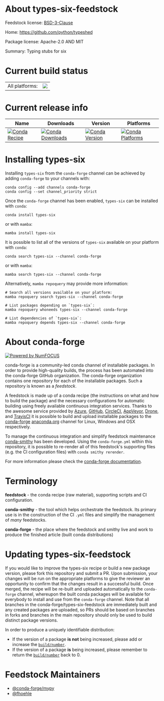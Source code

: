 About types-six-feedstock
=========================

Feedstock license: [BSD-3-Clause](https://github.com/conda-forge/types-six-feedstock/blob/main/LICENSE.txt)

Home: https://github.com/python/typeshed

Package license: Apache-2.0 AND MIT

Summary: Typing stubs for six

Current build status
====================


<table><tr><td>All platforms:</td>
    <td>
      <a href="https://dev.azure.com/conda-forge/feedstock-builds/_build/latest?definitionId=13171&branchName=main">
        <img src="https://dev.azure.com/conda-forge/feedstock-builds/_apis/build/status/types-six-feedstock?branchName=main">
      </a>
    </td>
  </tr>
</table>

Current release info
====================

| Name | Downloads | Version | Platforms |
| --- | --- | --- | --- |
| [![Conda Recipe](https://img.shields.io/badge/recipe-types--six-green.svg)](https://anaconda.org/conda-forge/types-six) | [![Conda Downloads](https://img.shields.io/conda/dn/conda-forge/types-six.svg)](https://anaconda.org/conda-forge/types-six) | [![Conda Version](https://img.shields.io/conda/vn/conda-forge/types-six.svg)](https://anaconda.org/conda-forge/types-six) | [![Conda Platforms](https://img.shields.io/conda/pn/conda-forge/types-six.svg)](https://anaconda.org/conda-forge/types-six) |

Installing types-six
====================

Installing `types-six` from the `conda-forge` channel can be achieved by adding `conda-forge` to your channels with:

```
conda config --add channels conda-forge
conda config --set channel_priority strict
```

Once the `conda-forge` channel has been enabled, `types-six` can be installed with `conda`:

```
conda install types-six
```

or with `mamba`:

```
mamba install types-six
```

It is possible to list all of the versions of `types-six` available on your platform with `conda`:

```
conda search types-six --channel conda-forge
```

or with `mamba`:

```
mamba search types-six --channel conda-forge
```

Alternatively, `mamba repoquery` may provide more information:

```
# Search all versions available on your platform:
mamba repoquery search types-six --channel conda-forge

# List packages depending on `types-six`:
mamba repoquery whoneeds types-six --channel conda-forge

# List dependencies of `types-six`:
mamba repoquery depends types-six --channel conda-forge
```


About conda-forge
=================

[![Powered by
NumFOCUS](https://img.shields.io/badge/powered%20by-NumFOCUS-orange.svg?style=flat&colorA=E1523D&colorB=007D8A)](https://numfocus.org)

conda-forge is a community-led conda channel of installable packages.
In order to provide high-quality builds, the process has been automated into the
conda-forge GitHub organization. The conda-forge organization contains one repository
for each of the installable packages. Such a repository is known as a *feedstock*.

A feedstock is made up of a conda recipe (the instructions on what and how to build
the package) and the necessary configurations for automatic building using freely
available continuous integration services. Thanks to the awesome service provided by
[Azure](https://azure.microsoft.com/en-us/services/devops/), [GitHub](https://github.com/),
[CircleCI](https://circleci.com/), [AppVeyor](https://www.appveyor.com/),
[Drone](https://cloud.drone.io/welcome), and [TravisCI](https://travis-ci.com/)
it is possible to build and upload installable packages to the
[conda-forge](https://anaconda.org/conda-forge) [anaconda.org](https://anaconda.org/)
channel for Linux, Windows and OSX respectively.

To manage the continuous integration and simplify feedstock maintenance
[conda-smithy](https://github.com/conda-forge/conda-smithy) has been developed.
Using the ``conda-forge.yml`` within this repository, it is possible to re-render all of
this feedstock's supporting files (e.g. the CI configuration files) with ``conda smithy rerender``.

For more information please check the [conda-forge documentation](https://conda-forge.org/docs/).

Terminology
===========

**feedstock** - the conda recipe (raw material), supporting scripts and CI configuration.

**conda-smithy** - the tool which helps orchestrate the feedstock.
                   Its primary use is in the construction of the CI ``.yml`` files
                   and simplify the management of *many* feedstocks.

**conda-forge** - the place where the feedstock and smithy live and work to
                  produce the finished article (built conda distributions)


Updating types-six-feedstock
============================

If you would like to improve the types-six recipe or build a new
package version, please fork this repository and submit a PR. Upon submission,
your changes will be run on the appropriate platforms to give the reviewer an
opportunity to confirm that the changes result in a successful build. Once
merged, the recipe will be re-built and uploaded automatically to the
`conda-forge` channel, whereupon the built conda packages will be available for
everybody to install and use from the `conda-forge` channel.
Note that all branches in the conda-forge/types-six-feedstock are
immediately built and any created packages are uploaded, so PRs should be based
on branches in forks and branches in the main repository should only be used to
build distinct package versions.

In order to produce a uniquely identifiable distribution:
 * If the version of a package **is not** being increased, please add or increase
   the [``build/number``](https://docs.conda.io/projects/conda-build/en/latest/resources/define-metadata.html#build-number-and-string).
 * If the version of a package **is** being increased, please remember to return
   the [``build/number``](https://docs.conda.io/projects/conda-build/en/latest/resources/define-metadata.html#build-number-and-string)
   back to 0.

Feedstock Maintainers
=====================

* [@conda-forge/mypy](https://github.com/orgs/conda-forge/teams/mypy/)
* [@fhoehle](https://github.com/fhoehle/)


